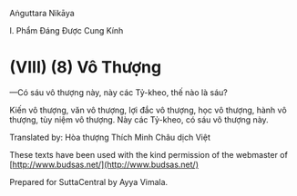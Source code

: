 Aṅguttara Nikāya

I. Phẩm Ðáng Ðược Cung Kính

# (VIII) (8) Vô Thượng

—Có sáu vô thượng này, này các Tỷ-kheo, thế nào là sáu?

Kiến vô thượng, văn vô thượng, lợi đắc vô thượng, học vô thượng, hành vô thượng, tùy niệm vô thượng. Này các Tỷ-kheo, có sáu vô thượng này.

Translated by: Hòa thượng Thích Minh Châu dịch Việt

These texts have been used with the kind permission of the webmaster of [http://www.budsas.net/](http://www.budsas.net/)

Prepared for SuttaCentral by Ayya Vimala.